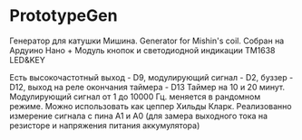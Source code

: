# PrototypeGen
Генератор для катушки Мишина.  Generator for Mishin's coil.
Собран на Ардуино Нано + Модуль кнопок и светодиодной индикации TM1638 LED&KEY


Есть высокочастотный выход - D9, модулирующий сигнал - D2, буззер - D12, выход на реле окончания таймера - D13
Таймер на 10 и 20 минут.
Модулирующий сигнал от 1 до 10000 Гц. меняется в рандомном режиме.
Можно использовать как цеппер Хильды Кларк.
Реализованно измерение сигнала с пина А1 и А0 (для замера выходного тока на резисторе и напряжения питания аккумулятора)
